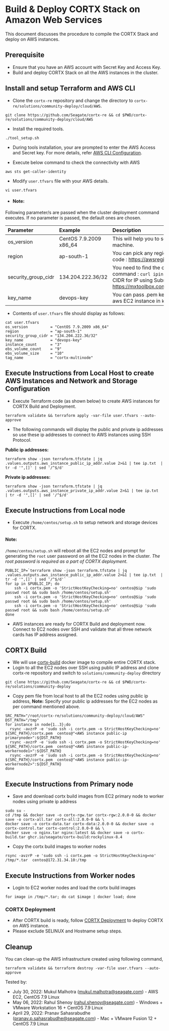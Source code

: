 # Build & Deploy CORTX Stack on Amazon Web Services 

This document discusses the procedure to compile the CORTX Stack and deploy on AWS instances.

## Prerequisite

- Ensure that you have an AWS account with Secret Key and Access Key.
- Build and deploy CORTX Stack on all the AWS instances in the cluster.

## Install and setup Terraform and AWS CLI

- Clone the `cortx-re` repository and change the directory to `cortx-re/solutions/community-deploy/cloud/AWS`.
```
git clone https://github.com/Seagate/cortx-re && cd $PWD/cortx-re/solutions/community-deploy/cloud/AWS
```

- Install the required tools.
```
./tool_setup.sh
```

- During tools installation, your are prompted to enter the AWS Access and Secret key. For more details, refer [AWS CLI Configuration](https://docs.aws.amazon.com/cli/latest/userguide/cli-configure-quickstart.html#cli-configure-quickstart-config).

- Execute below command to check the connectivity with AWS
```
aws sts get-caller-identity
```

- Modify `user.tfvars` file with your AWS details.
```
vi user.tfvars
```
- #### Note:  

Following parameter/s are passed when the cluster deployment command executes. If no parameter is passed, the default ones are chosen.

| Parameter     | Example     | Description     |
| :------------- | :----------- | :---------|
| os_version      | CentOS 7.9.2009 x86_64  | This will help you to select the ami of EC2 machine. |
| region | ap-south-1 | You can pick any region from this region code : https://awsregion.info/  |
| security_group_cidr | 134.204.222.36/32  | You need to find the own Public IP using this command : `curl ipinfo.io/ip`. Also calculate CIDR for IP using Subnet Calculator from https://mxtoolbox.com/subnetcalculator.aspx |
| key_name | devops-key | You can pass .pem key file name to login to aws EC2 instance in `key_name`. |

- Contents of `user.tfvars` file should display as follows:
```
cat user.tfvars
os_version          = "CentOS 7.9.2009 x86_64"
region              = "ap-south-1"
security_group_cidr = "134.204.222.36/32"
key_name            = "devops-key"
instance_count      = "3"
ebs_volume_count    = "9"
ebs_volume_size     = "10"
tag_name            = "cortx-multinode"
```

## Execute Instructions from Local Host to create AWS Instances and Network and Storage Configuration

- Execute Terraform code (as shown below) to create AWS instances for CORTX Build and Deployment.
```
terraform validate && terraform apply -var-file user.tfvars --auto-approve
```
- The following commands will display the public and private ip addresses so use these ip addresses to connect to AWS instances
  using SSH Protocol.
  
**Public ip addresses:**
```
terraform show -json terraform.tfstate | jq .values.outputs.aws_instance_public_ip_addr.value 2>&1 | tee ip.txt  | tr -d '",[]' | sed '/^$/d'
```
**Private ip addresses:**
```
terraform show -json terraform.tfstate | jq .values.outputs.aws_instance_private_ip_addr.value 2>&1 | tee ip.txt  | tr -d '",[]' | sed '/^$/d'
```
## Execute Instructions from Local node
- Execute `/home/centos/setup.sh` to setup network and storage devices for CORTX.

#### Note:
`/home/centos/setup.sh` will reboot all the EC2 nodes and prompt for generating the `root` user password on all the EC2 nodes in the cluster.
*The root password is required as a part of CORTX deployment.*
```
PUBLIC_IP=`terraform show -json terraform.tfstate | jq .values.outputs.aws_instance_public_ip_addr.value 2>&1 | tee ip.txt  | tr -d '",[]' | sed '/^$/d'`
for ip in $PUBLIC_IP; do
	ssh -i cortx.pem -o 'StrictHostKeyChecking=no' centos@$ip 'sudo passwd root && sudo bash /home/centos/setup.sh'
	ssh -i cortx.pem -o 'StrictHostKeyChecking=no' centos@$ip 'sudo passwd root && sudo bash /home/centos/setup.sh'
	ssh -i cortx.pem -o 'StrictHostKeyChecking=no' centos@$ip 'sudo passwd root && sudo bash /home/centos/setup.sh'
done
```
- AWS instances are ready for CORTX Build and deployment now. Connect to EC2 nodes over SSH and validate that all three network cards has IP address assigned.

## CORTX Build

- We will use [cortx-build](https://github.com/Seagate/cortx/pkgs/container/cortx-build) docker image to compile entire CORTX stack.  
- Login to all the EC2 nodes over SSH using public IP address and clone cortx-re repository and switch to `solutions/community-deploy` directory
```
git clone https://github.com/Seagate/cortx-re && cd $PWD/cortx-re/solutions/community-deploy
```

- Copy pem file from local host to all the EC2 nodes using public ip address,
**Note:** Specify your public ip addresses for the EC2 nodes as per command mentioned above.
```
SRC_PATH="/root/cortx-re/solutions/community-deploy/cloud/AWS"
DST_PATH="/tmp"
for instance in node{1..3};do
  rsync -avzrP -e 'sudo ssh -i cortx.pem -o StrictHostKeyChecking=no' ${SRC_PATH}/cortx.pem  centos@"<AWS instance public-ip primarynode>":${DST_PATH}
  rsync -avzrP -e 'sudo ssh -i cortx.pem -o StrictHostKeyChecking=no' ${SRC_PATH}/cortx.pem  centos@"<AWS instance public-ip-workernode1>":${DST_PATH}
  rsync -avzrP -e 'sudo ssh -i cortx.pem -o StrictHostKeyChecking=no' ${SRC_PATH}/cortx.pem  centos@"<AWS instance public-ip-workernode2>":${DST_PATH}
done
```

## Execute Instructions from Primary node
- Save and download cortx build images from EC2 primary node to worker nodes using private ip address
```
sudo su -
cd /tmp && docker save -o cortx-rgw.tar cortx-rgw:2.0.0-0 && docker save -o cortx-all.tar cortx-all:2.0.0-0 && \
docker save -o cortx-data.tar cortx-data:2.0.0-0 && docker save -o cortx-control.tar cortx-control:2.0.0-0 && \
docker save -o nginx.tar nginx:latest && docker save -o cortx-build.tar ghcr.io/seagate/cortx-build:rockylinux-8.4
```

- Copy the cortx build images to worker nodes
```
rsync -avzrP -e 'sudo ssh -i cortx.pem -o StrictHostKeyChecking=no' /tmp/*.tar  centos@172.31.34.10:/tmp
```

## Execute Instructions from Worker nodes
- Login to EC2 worker nodes and load the cortx build images
```
for image in /tmp/*.tar; do cat $image | docker load; done
```

### CORTX Deployment

- After CORTX build is ready, follow [CORTX Deployment](https://github.com/Seagate/cortx-re/blob/main/solutions/community-deploy/CORTX-Deployment.md) to deploy CORTX on AWS instance.   
- Please exclude SELINUX and Hostname setup steps.

## Cleanup 

You can clean-up the AWS infrastructure created using following command,
```
terraform validate && terraform destroy -var-file user.tfvars --auto-approve
```

Tested by:

* July 30, 2022: Mukul Malhotra (mukul.malhotra@seagate.com) - AWS EC2, CentOS 7.9 Linux
* May 06, 2022: Rahul Shenoy (rahul.shenoy@seagate.com) - Windows + VMware Workstation 16 + CentOS 7.9 Linux
* April 29, 2022: Pranav Sahasrabudhe (pranav.p.sahasrabudhe@seagate.com) - Mac + VMware Fusion 12 + CentOS 7.9 Linux
